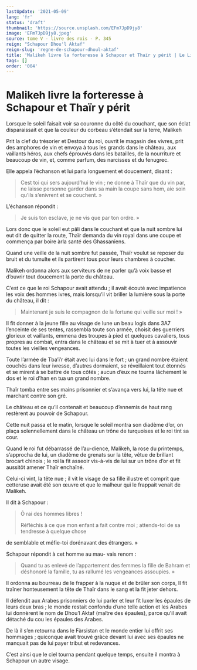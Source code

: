 ```yaml
---
lastUpdate: '2021-05-09'
lang: 'fr'
status: 'draft'
thumbnail: 'https://source.unsplash.com/EFm7JpD9jy8'
image: 'EFm7JpD9jy8.jpeg'
source: tome V - livre des rois - P. 345
reign: "Schapour Dhou'l Aktaf"
reign-slug: 'regne-de-schapour-dhoul-aktaf'
title: 'Malikeh livre la forteresse à Schapour et Thaïr y périt | Le Livre des Rois | Shâhnâmeh'
tags: []
order: '004'
---
```


<!-- LTeX: language=fr -->

# Malikeh livre la forteresse à Schapour et Thaïr y périt

Lorsque le soleil faisait voir sa couronne du côté du couchant, que son éclat disparaissait et que la couleur du corbeau s’étendait sur la terre, Malikeh

Prit la clef du trésorier et Destour du roi, ouvrit le magasin des vivres, prit des amphores de vin et envoya à tous les grands dans le château, aux vaillants héros, aux chefs éprouvés dans les batailles, de la nourriture et beaucoup de vin, et, comme parfum, des narcisses et du fenugrec.

Elle appela l’échanson et lui parla longuement et doucement, disant :

> Cest toi qui sers aujourd’hui le vin ; ne donne à Thaîr que du vin par, ne laisse personne garder dans sa main la coupe sans hom, aie soin qu’ils s’enivrent et se couchent. »

L’échanson répondit :

> Je suis ton esclave, je ne vis que par ton ordre. »

Lors donc que le soleil eut pâli dans le couchant et que la nuit sombre lui eut dit de quitter la route, Thaïr demanda du vin royal dans une coupe et commença par boire àrla santé des Ghassaniens.

Quand une veille de la nuit sombre fut passée, Thaïr voulut se reposer du bruit et du tumulte et ils partirent tous pour leurs chambres à coucher.

Malikeh ordonna alors aux serviteurs de ne parler qu’à voix basse et d’ouvrir tout doucement la porte du château.

C’est ce que le roi Schapour avait attendu ; il avait écouté avec impatience les voix des hommes ivres, mais lorsqu’il vit briller la lumière sous la porte du château, il dit :

> Maintenant je suis le compagnon de la fortune qui veille sur moi ! »

Il fit donner à la jeune fille au visage de lune un beau logis dans 3A7 l’enceinte de ses tentes, rassembla toute son armée, choisit des guerriers glorieux et vaillants, emmena des troupes à pied et quelques cavaliers, tous propres au combat, entra dans le château et se mit à tuer et à assouvir toutes les vieilles vengeances.

Toute l’armée de Tba’i’r était avec lui dans le fort ; un grand nombre étaient couchés dans leur ivresse, d’autres dormaient, se réveillaient tout étonnés et se mirent à se battre de tous côtés ; aucun d’eux ne tourna lâchement le dos et le roi d’han en tua un grand nombre.

Thaîr tomba entre ses mains prisonnier et s’avança vers lui, la tête nue et marchant contre son gré.

Le château et ce qu’il contenait et beaucoup d’ennemis de haut rang restèrent au pouvoir de Schapour.

Cette nuit passa et le matin, lorsque le soleil montra son diadème d’or, on plaça solennellement dans le château un trône de turquoises et le roi tint sa cour.

Quand le roi fut débarrassé de l’au-dience, Malikeh, la rose du printemps, s’approcha de lui, un diadème de grenats sur la tête, vêtue de brillant brocart chinois ; le roi la fit asseoir vis-à-vis de lui sur un trône d’or et fit aussitôt amener Thaïr enchaîné.

Celui-ci vint, la tête nue ; il vit le visage de sa fille illustre et comprit que cetteruse avait été son œuvre et que le malheur qui le frappait venait de Malikeh.

Il dit à Schapour :

> Ô rai des hommes libres !
>
> Réfléchis à ce que mon enfant a fait contre moi ; attends-toi de sa tendresse à quelque chose
>
> 
de semblable et méfie-toi dorénavant des étrangers. »

Schapour répondit à cet homme au mau-
vais renom :

> Quand tu as enlevé de l’appartement des femmes la fille de Bahram et déshonoré la famille, tu as rallumé les vengeances assoupies. »

Il ordonna au bourreau de le frapper à la nuque et de brûler son corps, Il fit traîner honteusement la tête de Thaïr dans le sang et la fit jeter dehors.

Il défendit aux Arabes prisonniers de lui parler et leur fit luxer les épaules de leurs deux bras ; le monde restait confondu d’une telle action et les Arabes lui donnèrent le nom de Dhou’l Aktaf (maître des épaules), parce qu’il avait détaché du cou les épaules des Arabes.

De là il s’en retourna dans le Fàrsistan et le monde entier lui offrit ses hommages ; quiconque avait trouvé grâce devant lui avec ses épaules ne manquait pas de lui payer tribut et redevances.

C’est ainsi que le ciel tourna pendant quelque temps, ensuite il montra à Schapour un autre visage.
